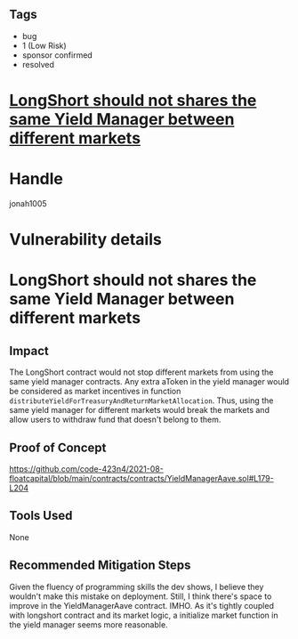 ## Tags

- bug
- 1 (Low Risk)
- sponsor confirmed
- resolved

# [LongShort should not shares the same Yield Manager between different markets](https://github.com/code-423n4/2021-08-floatcapital-findings/issues/48) 

# Handle

jonah1005


# Vulnerability details

# LongShort should not shares the same Yield Manager between different markets
## Impact
The LongShort contract would not stop different markets from using the same yield manager contracts. Any extra aToken in the yield manager would be considered as market incentives in function `distributeYieldForTreasuryAndReturnMarketAllocation`. Thus, using the same yield manager for different markets would break the markets and allow users to withdraw fund that doesn't belong to them.


## Proof of Concept
https://github.com/code-423n4/2021-08-floatcapital/blob/main/contracts/contracts/YieldManagerAave.sol#L179-L204

## Tools Used
None

## Recommended Mitigation Steps
Given the fluency of programming skills the dev shows, I believe they wouldn't make this mistake on deployment. Still, I think there's space to improve in the YieldManagerAave contract. IMHO. As it's tightly coupled with longshort contract and its market logic, a initialize market function in the yield manager seems more reasonable.

